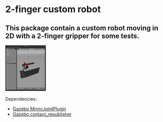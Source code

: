 # 2-finger custom robot

## This package contain a custom robot moving in 2D with a 2-finger gripper for some tests.

<img src="imgs/custom_robot.png" width="128"/>

Dependencies:

- [Gazebo MimicJointPlugin](https://github.com/roboticsgroup/roboticsgroup_upatras_gazebo_plugins)
- [Gazebo contact_republisher](https://github.com/wonwon0/gazebo_contact_republisher)
